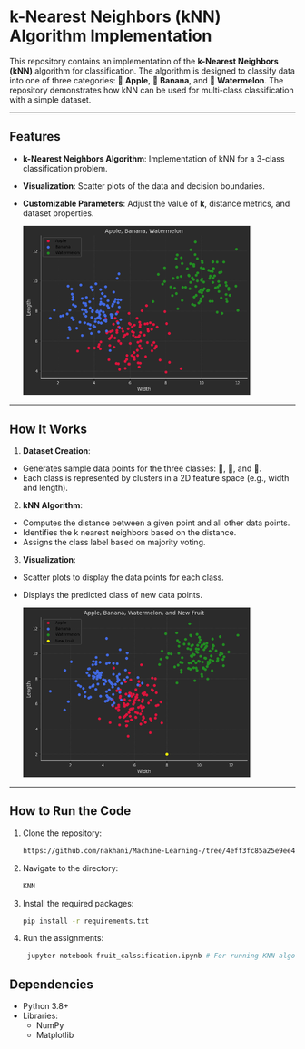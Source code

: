 # k-Nearest Neighbors (kNN) Algorithm Implementation

This repository contains an implementation of the **k-Nearest Neighbors (kNN)** algorithm for classification. The algorithm is designed to classify data into one of three categories: 🍎 **Apple**, 🍌 **Banana**, and 🍉 **Watermelon**. The repository demonstrates how kNN can be used for multi-class classification with a simple dataset.

---

## Features
- **k-Nearest Neighbors Algorithm**: Implementation of kNN for a 3-class classification problem.
- **Visualization**: Scatter plots of the data and decision boundaries.
- **Customizable Parameters**: Adjust the value of **k**, distance metrics, and dataset properties.

  <img src="output.png" width="400">

---

## How It Works

1. **Dataset Creation**:

- Generates sample data points for the three classes: 🍎, 🍌, and 🍉.
- Each class is represented by clusters in a 2D feature space (e.g., width and length).

2. **kNN Algorithm**:

- Computes the distance between a given point and all other data points.
- Identifies the k nearest neighbors based on the distance.
- Assigns the class label based on majority voting.

3. **Visualization**:

- Scatter plots to display the data points for each class.
- Displays the predicted class of new data points.

    <img src="new_fruit.png" width="400">


---

## How to Run the Code
1. Clone the repository:
   ```sh
   https://github.com/nakhani/Machine-Learning-/tree/4eff3fc85a25e9ee4395d30c42ef0ae66e01526b/KNN  
   ```

2. Navigate to the directory:
   ```sh
   KNN
   ```

3. Install the required packages:
   ```sh
   pip install -r requirements.txt
   ```

4. Run the assignments:

   ```sh
    jupyter notebook fruit_calssification.ipynb # For running KNN algorithm for 3 categories
   ```

## Dependencies
- Python 3.8+
- Libraries:
  - NumPy
  - Matplotlib